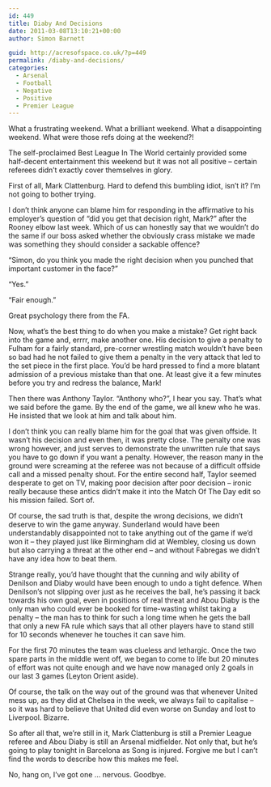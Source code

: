 ```yaml
---
id: 449
title: Diaby And Decisions
date: 2011-03-08T13:10:21+00:00
author: Simon Barnett

guid: http://acresofspace.co.uk/?p=449
permalink: /diaby-and-decisions/
categories:
  - Arsenal
  - Football
  - Negative
  - Positive
  - Premier League
---
```

What a frustrating weekend. What a brilliant weekend. What a disappointing weekend. What were those refs doing at the weekend?!

The self-proclaimed Best League In The World certainly provided some half-decent entertainment this weekend but it was not all positive &#8211; certain referees didn&#8217;t exactly cover themselves in glory.

First of all, Mark Clattenburg. Hard to defend this bumbling idiot, isn&#8217;t it? I&#8217;m not going to bother trying.

I don&#8217;t think anyone can blame him for responding in the affirmative to his employer&#8217;s question of &#8220;did you get that decision right, Mark?&#8221; after the Rooney elbow last week. Which of us can honestly say that we wouldn&#8217;t do the same if our boss asked whether the obviously crass mistake we made was something they should consider a sackable offence?

&#8220;Simon, do you think you made the right decision when you punched that important customer in the face?&#8221;

&#8220;Yes.&#8221;

&#8220;Fair enough.&#8221;

Great psychology there from the FA.

Now, what&#8217;s the best thing to do when you make a mistake? Get right back into the game and, errrr, make another one. His decision to give a penalty to Fulham for a fairly standard, pre-corner wrestling match wouldn&#8217;t have been so bad had he not failed to give them a penalty in the very attack that led to the set piece in the first place. You&#8217;d be hard pressed to find a more blatant admission of a previous mistake than that one. At least give it a few minutes before you try and redress the balance, Mark!

Then there was Anthony Taylor. &#8220;Anthony who?&#8221;, I hear you say. That&#8217;s what we said before the game. By the end of the game, we all knew who he was. He insisted that we look at him and talk about him.

I don&#8217;t think you can really blame him for the goal that was given offside. It wasn&#8217;t his decision and even then, it was pretty close. The penalty one was wrong however, and just serves to demonstrate the unwritten rule that says you have to go down if you want a penalty. However, the reason many in the ground were screaming at the referee was not because of a difficult offside call and a missed penalty shout. For the entire second half, Taylor seemed desperate to get on TV, making poor decision after poor decision &#8211; ironic really because these antics didn&#8217;t make it into the Match Of The Day edit so his mission failed. Sort of.

Of course, the sad truth is that, despite the wrong decisions, we didn&#8217;t deserve to win the game anyway. Sunderland would have been understandably disappointed not to take anything out of the game if we&#8217;d won it &#8211; they played just like Birmingham did at Wembley, closing us down but also carrying a threat at the other end &#8211; and without Fabregas we didn&#8217;t have any idea how to beat them.

Strange really, you&#8217;d have thought that the cunning and wily ability of Denilson and Diaby would have been enough to undo a tight defence. When Denilson&#8217;s not slipping over just as he receives the ball, he&#8217;s passing it back towards his own goal, even in positions of real threat and Abou Diaby is the only man who could ever be booked for time-wasting whilst taking a penalty &#8211; the man has to think for such a long time when he gets the ball that only a new FA rule which says that all other players have to stand still for 10 seconds whenever he touches it can save him.

For the first 70 minutes the team was clueless and lethargic. Once the two spare parts in the middle went off, we began to come to life but 20 minutes of effort was not quite enough and we have now managed only 2 goals in our last 3 games (Leyton Orient aside).

Of course, the talk on the way out of the ground was that whenever United mess up, as they did at Chelsea in the week, we always fail to capitalise &#8211; so it was hard to believe that United did even worse on Sunday and lost to Liverpool. Bizarre.

So after all that, we&#8217;re still in it, Mark Clattenburg is still a Premier League referee and Abou Diaby is still an Arsenal midfielder. Not only that, but he&#8217;s going to play tonight in Barcelona as Song is injured. Forgive me but I can&#8217;t find the words to describe how this makes me feel.

No, hang on, I&#8217;ve got one &#8230; nervous. Goodbye.
